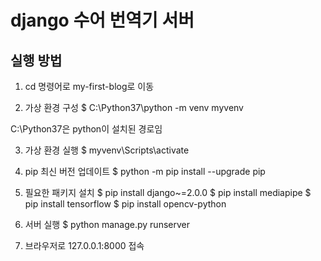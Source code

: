 # django 수어 번역기 서버

## 실행 방법
1. cd 명령어로 my-first-blog로 이동

2. 가상 환경 구성
$ C:\Python37\python -m venv myvenv

C:\Python37은 python이 설치된 경로임

3. 가상 환경 실행
$ myvenv\Scripts\activate

4. pip 최신 버전 업데이트
$ python -m pip install --upgrade pip

5. 필요한 패키지 설치
$ pip install django~=2.0.0
$ pip install mediapipe
$ pip install tensorflow
$ pip install opencv-python

6. 서버 실행
$ python manage.py runserver

7. 브라우저로 127.0.0.1:8000 접속
